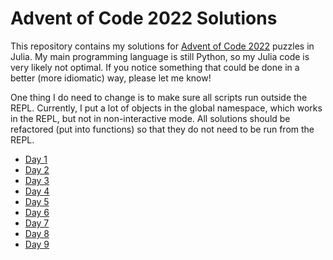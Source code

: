 # Advent of Code 2022 Solutions

This repository contains my solutions for [Advent of Code 2022](https://adventofcode.com/2022/) puzzles in Julia. My main programming language is still Python, so my Julia code is very likely not optimal. If you notice something that could be done in a better (more idiomatic) way, please let me know!

One thing I do need to change is to make sure all scripts run outside the REPL. Currently, I put a lot of objects in the global namespace, which works in the REPL, but not in non-interactive mode. All solutions should be refactored (put into functions) so that they do not need to be run from the REPL.

- [Day 1](https://github.com/cbrnr/aoc2022/blob/main/01.jl)
- [Day 2](https://github.com/cbrnr/aoc2022/blob/main/02.jl)
- [Day 3](https://github.com/cbrnr/aoc2022/blob/main/03.jl)
- [Day 4](https://github.com/cbrnr/aoc2022/blob/main/04.jl)
- [Day 5](https://github.com/cbrnr/aoc2022/blob/main/05.jl)
- [Day 6](https://github.com/cbrnr/aoc2022/blob/main/06.jl)
- [Day 7](https://github.com/cbrnr/aoc2022/blob/main/07.jl)
- [Day 8](https://github.com/cbrnr/aoc2022/blob/main/08.jl)
- [Day 9](https://github.com/cbrnr/aoc2022/blob/main/09.jl)

